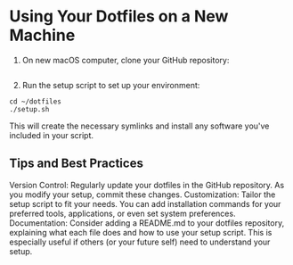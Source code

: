 # Using Your Dotfiles on a New Machine

1. On new macOS computer, clone your GitHub repository:

   ```git clone https://github.com/yourusername/dotfiles.git ~/dotfiles

   ```

2. Run the setup script to set up your environment:

```
cd ~/dotfiles
./setup.sh
```

This will create the necessary symlinks and install any software you've included in your script.

## Tips and Best Practices

Version Control: Regularly update your dotfiles in the GitHub repository. As you modify your setup, commit these changes.
Customization: Tailor the setup script to fit your needs. You can add installation commands for your preferred tools, applications, or even set system preferences.
Documentation: Consider adding a README.md to your dotfiles repository, explaining what each file does and how to use your setup script. This is especially useful if others (or your future self) need to understand your setup.
